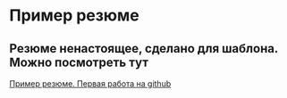 # Пример резюме

## Резюме ненастоящее, сделано для шаблона. Можно посмотреть тут


[Пример резюме. Первая работа на github](https://romule090.github.io/example-resume/)
